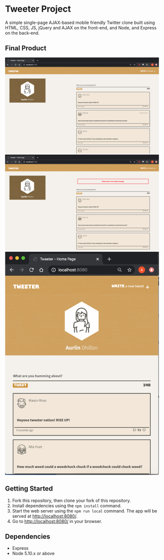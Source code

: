 # Tweeter Project

A simple single-page AJAX-based mobile friendly Twitter clone built using HTML, CSS, JS, jQuery and AJAX on the front-end, and Node, and Express on the back-end. 

## Final Product

!["Start"](docs/main.png)
!["Error"](docs/error.png)
!["mobile"](docs/main1.png)



## Getting Started

1. Fork this repository, then clone your fork of this repository.
2. Install dependencies using the `npm install` command.
3. Start the web server using the `npm run local` command. The app will be served at <http://localhost:8080/>.
4. Go to <http://localhost:8080/> in your browser.

## Dependencies

- Express
- Node 5.10.x or above
